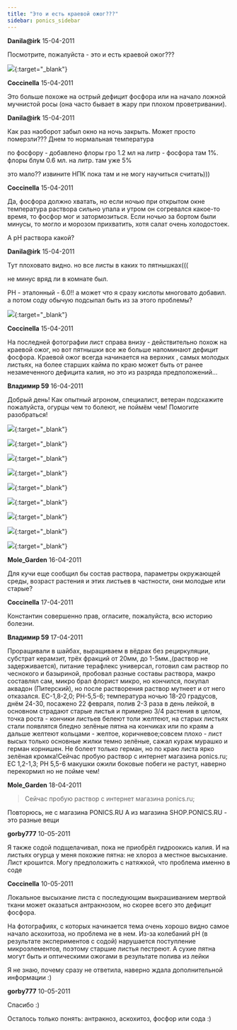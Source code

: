 ```yaml
---
title: "Это и есть краевой ожог???"
sidebar: ponics_sidebar
---
```


**Danila@irk** 15-04-2011

Посмотрите, пожалуйста - это и есть краевой ожог??? 

[![](/attachimages/6607_150420112045.jpg)](https://t.me/ponics_ru_files/5271){:target="_blank"}

**Coccinella** 15-04-2011

Это больше похоже на острый дефицит фосфора или на начало ложной мучнистой росы (она часто бывает в жару при плохом проветривании).


**Danila@irk** 15-04-2011

Как раз наоборот забыл окно на ночь закрыть. Может просто померзли??? Днем то нормальная температура

по фосфору - добавлено флоры гро 1.2 мл на литр - фосфора там 1%. флоры блум 0.6 мл. на литр. там уже 5%

это мало?? извините НПК пока там и не могу научиться считать)))


**Coccinella** 15-04-2011

Да, фосфора должно хватать, но если ночью при открытом окне температура раствора сильно упала и утром он согревался какое-то время, то фосфор мог и затормозиться. Если ночью за бортом были минусы, то могло и морозом прихватить, хотя салат очень холодостоек.

А рН раствора какой?


**Danila@irk** 15-04-2011

Тут плоховато видно. но все листы в каких то пятнышках(((

не минус вряд ли в комнате был.

РН - эталонный - 6.0!! а может что я сразу кислоты многовато добавил. а потом соду обычую подсыпал быть из за этого проблемы?

[![](/attachimages/6609_150420112047.jpg)](https://t.me/ponics_ru_files/5272){:target="_blank"}

**Coccinella** 15-04-2011

На последней фотографии лист справа внизу - действительно похож на краевой ожог, но вот пятнышки все же больше напоминают дефицит фосфора. Краевой ожог всегда начинается на верхних , самых молодых листьях, на более старших кайма по краю может быть от ранее незамеченного дефицита калия, но это из разряда предположений...


**Владимир 59** 16-04-2011

Добрый день! Как опытный агроном, специалист, ветеран подскажите пожалуйста, огурцы чем то болеют, не поймём чем! Помогите разобраться!

[![](/attachimages/6612_DSC07635.jpg)](https://t.me/ponics_ru_files/5273){:target="_blank"}

[![](/attachimages/6614_DSC07642.jpg)](https://t.me/ponics_ru_files/5274){:target="_blank"}

[![](/attachimages/6616_DSC07646.jpg)](https://t.me/ponics_ru_files/5275){:target="_blank"}

[![](/attachimages/6618_DSC07648.jpg)](https://t.me/ponics_ru_files/5276){:target="_blank"}

[![](/attachimages/6620_DSC07649.jpg)](https://t.me/ponics_ru_files/5277){:target="_blank"}

[![](/attachimages/6622_DSC07651.jpg)](https://t.me/ponics_ru_files/5278){:target="_blank"}

[![](/attachimages/6624_DSC07652.jpg)](https://t.me/ponics_ru_files/5279){:target="_blank"}

[![](/attachimages/6626_DSC07654.jpg)](https://t.me/ponics_ru_files/5280){:target="_blank"}

[![](/attachimages/6628_DSC07655.jpg)](https://t.me/ponics_ru_files/5281){:target="_blank"}

**Mole_Garden** 16-04-2011

Для кучи еще сообщил бы состав раствора, параметры окружающей среды, возраст растения и этих листьев в частности, они молодые или старые?


**Coccinella** 17-04-2011

Константин совершенно прав, огласите, пожалуйста, всю историю болезни.


**Владимир 59** 17-04-2011

Проращивали в шайбах, выращиваем в вёдрах без рециркуляции, субстрат керамзит, трёх фракций от 20мм, до 1-5мм.,(раствор не задерживается), питание терафлекс универсал, готовил сам раствор по чеснокого и базыриной, пробовал разные составы раствора, макро составлял сам, микро брал флорист микро, но кончился, покупал аквадон (Питерский), но после растворения раствор мутнеет и от него отказался. ЕС-1,8-2,0; РН-5,5-6; температура ночью 18-20 градусов, днём 24-30, посажено 22 февраля, полив 2-3 раза в день лейкой, в основном страдают старые листья и примерно 3/4 растения в целом, точка роста - кончики листьев белеют толи желтеют, на старых листьях стали появлятся бледно зелёные пятна на кончиках или по краям а дальше желтеют кольцами - желтое, коричневое;совсем плохо - лист высых только основные жилки темно зелёные, сажал кураж мурашко и герман корнишен. Не болеет только герман, но по краю листа ярко зелёная кромка!Сейчас пробую раствор с интернет магазина ponics.ru; ЕС 1,2-1,3; РН 5,5-6 макушки ожили боковые побеги не растут, наверно перекормил но не пойме чем! 


**Mole_Garden** 18-04-2011

> Сейчас пробую раствор с интернет магазина ponics.ru;

Повторюсь, не с магазина PONICS.RU А из магазина SHOP.PONICS.RU - это разные вещи


**gorby777** 10-05-2011

Я также содой подщелачивал, пока не приобрёл гидроокись калия. И на листьях огурца у меня похожие пятна: не хлороз а местное высыхание. Лист крошится. Могу предположить с натяжкой, что проблема именно в соде


**Coccinella** 10-05-2011

Локальное высыхание листа с последующим выкрашиванием мертвой ткани может оказаться антракнозом, но скорее всего это дефицит фосфора.

На фотографиях, с которых начинается тема очень хорошо видно самое начало аскохитоза, но проблема не в нем. Из-за колебаний рН (в результате экспериментов с содой) нарушается поступление микроэлементов, поэтому старшие листья пестреют. А сухие пятна могут быть и оптическими ожогами в результате полива из лейки

Я не знаю, почему сразу не ответила, наверно ждала дополнительной информации :)


**gorby777** 10-05-2011

Спасибо :)

Осталось только понять: антракноз, аскохитоз, фосфор или сода :)


